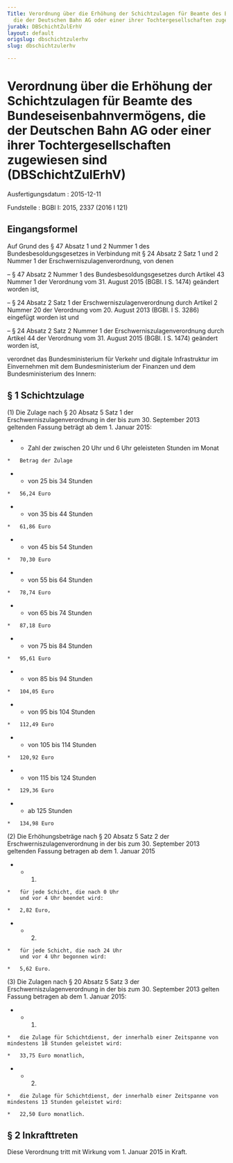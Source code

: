 ```yaml
---
Title: Verordnung über die Erhöhung der Schichtzulagen für Beamte des Bundeseisenbahnvermögens,
  die der Deutschen Bahn AG oder einer ihrer Tochtergesellschaften zugewiesen sind
jurabk: DBSchichtZulErhV
layout: default
origslug: dbschichtzulerhv
slug: dbschichtzulerhv

---
```


# Verordnung über die Erhöhung der Schichtzulagen für Beamte des Bundeseisenbahnvermögens, die der Deutschen Bahn AG oder einer ihrer Tochtergesellschaften zugewiesen sind (DBSchichtZulErhV)

Ausfertigungsdatum
:   2015-12-11

Fundstelle
:   BGBl I: 2015, 2337 (2016 I 121)


## Eingangsformel

Auf Grund des § 47 Absatz 1 und 2 Nummer 1 des Bundesbesoldungsgesetzes in Verbindung mit § 24 Absatz 2 Satz 1 und 2 Nummer 1 der Erschwerniszulagenverordnung, von denen

–   § 47 Absatz 2 Nummer 1 des Bundesbesoldungsgesetzes durch Artikel 43 Nummer 1 der Verordnung vom 31. August 2015 (BGBl. I S. 1474) geändert worden ist,


–   § 24 Absatz 2 Satz 1 der Erschwerniszulagenverordnung durch Artikel 2 Nummer 20 der Verordnung vom 20. August 2013 (BGBl. I S. 3286) eingefügt worden ist und


–   § 24 Absatz 2 Satz 2 Nummer 1 der Erschwerniszulagenverordnung durch Artikel 44 der Verordnung vom 31. August 2015 (BGBl. I S. 1474) geändert worden ist,



verordnet das Bundesministerium für Verkehr und digitale Infrastruktur im Einvernehmen mit dem Bundesministerium der Finanzen und dem Bundesministerium des Innern:


## § 1 Schichtzulage

(1) Die Zulage nach § 20 Absatz 5 Satz 1 der Erschwerniszulagenverordnung in der bis zum 30. September 2013 geltenden Fassung beträgt ab dem 1. Januar 2015:

*    *   Zahl der zwischen 20 Uhr und 6 Uhr geleisteten Stunden im Monat

    *   Betrag der Zulage


*    *   von 25 bis 34 Stunden

    *   56,24 Euro


*    *   von 35 bis 44 Stunden

    *   61,86 Euro


*    *   von 45 bis 54 Stunden

    *   70,30 Euro


*    *   von 55 bis 64 Stunden

    *   78,74 Euro


*    *   von 65 bis 74 Stunden

    *   87,18 Euro


*    *   von 75 bis 84 Stunden

    *   95,61 Euro


*    *   von 85 bis 94 Stunden

    *   104,05 Euro


*    *   von 95 bis 104 Stunden

    *   112,49 Euro


*    *   von 105 bis 114 Stunden

    *   120,92 Euro


*    *   von 115 bis 124 Stunden

    *   129,36 Euro


*    *   ab 125 Stunden

    *   134,98 Euro




(2) Die Erhöhungsbeträge nach § 20 Absatz 5 Satz 2 der Erschwerniszulagenverordnung in der bis zum 30. September 2013 geltenden Fassung betragen ab dem 1. Januar 2015

*    *   1.

    *   für jede Schicht, die nach 0 Uhr
        und vor 4 Uhr beendet wird:

    *   2,82 Euro,


*    *   2.

    *   für jede Schicht, die nach 24 Uhr
        und vor 4 Uhr begonnen wird:

    *   5,62 Euro.




(3) Die Zulagen nach § 20 Absatz 5 Satz 3 der Erschwerniszulagenverordnung in der bis zum 30. September 2013 gelten Fassung betragen ab dem 1. Januar 2015:

*    *   1.

    *   die Zulage für Schichtdienst, der innerhalb einer Zeitspanne von mindestens 18 Stunden geleistet wird:

    *   33,75 Euro monatlich,


*    *   2.

    *   die Zulage für Schichtdienst, der innerhalb einer Zeitspanne von mindestens 13 Stunden geleistet wird:

    *   22,50 Euro monatlich.





## § 2 Inkrafttreten

Diese Verordnung tritt mit Wirkung vom 1. Januar 2015 in Kraft.

